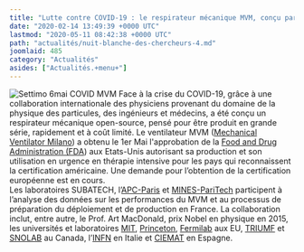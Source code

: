 ```yaml
---
title: "Lutte contre COVID-19 : le respirateur mécanique MVM, conçu par des physiciens des particules, obtient la certification FDA"
date: "2020-02-14 13:49:39 +0000 UTC"
lastmod: "2020-05-11 08:42:38 +0000 UTC"
path: "actualités/nuit-blanche-des-chercheurs-4.md"
joomlaid: 485
category: "Actualités"
asides: ["Actualités.+menu+"]
---
```

![Settimo 6mai COVID MVM](images/Settimo_6mai_COVID_MVM.png) Face à la crise du COVID-19, grâce à une collaboration internationale des physiciens provenant du domaine de la physique des particules, des ingénieurs et médecins, a été conçu un respirateur mécanique open-source, pensé pour être produit en grande série, rapidement et à coût limité. Le ventilateur MVM ([Mechanical Ventilator Milano](http://mvm.care/fr/home-fr/)) a obtenu le 1er Mai l'approbation de la [Food and Drug Administration (FDA](https://www.fda.gov/)) aux Etats-Unis autorisant sa production et son utilisation en urgence en thérapie intensive pour les pays qui reconnaissent la certification américaine. Une demande pour l’obtention de la certification européenne est en cours.  
Les laboratoires SUBATECH, l’[APC-Paris](http://www.apc.univ-paris7.fr/APC_CS/) et [MINES-PariTech](http://www.mines-paristech.fr/) participent à l’analyse des données sur les performances du MVM et au processus de préparation du déploiement et de production en France. La collaboration inclut, entre autre, le Prof. Art MacDonald, prix Nobel en physique en 2015, les universités et laboratoires [MIT](https://www.princetonreview.com/college/massachusetts-institute-technology-1023832), [Princeton](https://www.princeton.edu/), [Fermilab](https://www.fnal.gov/) aux EU, [TRIUMF](https://www.triumf.ca/) et [SNOLAB](https://www.snolab.ca/) au Canada, l’[INFN](http://home.infn.it/it/) en Italie et [CIEMAT](http://www.ciemat.es/) en Espagne.
